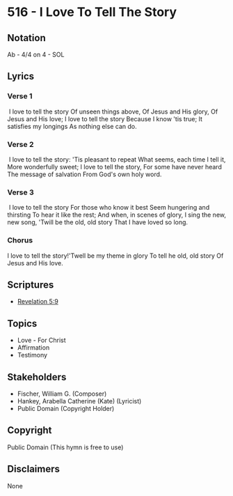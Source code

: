 # 516 - I Love To Tell The Story

## Notation

Ab - 4/4 on 4 - SOL

## Lyrics

### Verse 1

 I love to tell the story Of unseen things above, Of Jesus and His glory, Of Jesus and His love; I love to tell the story Because I know 'tis true; It satisfies my longings As nothing else can do. 

### Verse 2

 I love to tell the story: 'Tis pleasant to repeat What seems, each time I tell it, More wonderfully sweet; I love to tell the story, For some have never heard The message of salvation From God's own holy word. 

### Verse 3

 I love to tell the story For those who know it best Seem hungering and thirsting To hear it like the rest; And when, in scenes of glory, I sing the new, new song, 'Twill be the old, old story That I have loved so long. 

### Chorus

I love to tell the story!'Twell be my theme in glory To tell he old, old story Of Jesus and His love. 


## Scriptures

- [Revelation 5:9](https://www.biblegateway.com/passage/?search=Revelation%205%3A9)

## Topics

- Love - For Christ
- Affirmation
- Testimony

## Stakeholders

- Fischer, William G. (Composer)
- Hankey, Arabella Catherine (Kate) (Lyricist)
- Public Domain (Copyright Holder)

## Copyright

Public Domain
(This hymn is free to use)

## Disclaimers

None

